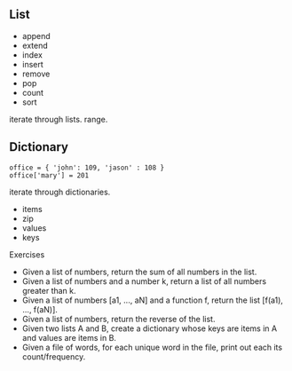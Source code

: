 
## List

- append
- extend
- index
- insert
- remove
- pop
- count
- sort

iterate through lists.
range.

## Dictionary


```
office = { 'john': 109, 'jason' : 108 }
office['mary'] = 201
```

iterate through dictionaries.

- items
- zip
- values
- keys


Exercises

+ Given a list of numbers, return the sum of all numbers in the list.
+ Given a list of numbers and a number k, return a list of all numbers greater than k.
+ Given a list of numbers [a1, ..., aN] and a function f, return the list [f(a1), ..., f(aN)].
+ Given a list of numbers, return the reverse of the list.
+ Given two lists A and B, create a dictionary whose keys are items in A and values are items in B.
+ Given a file of words, for each unique word in the file, print out each its count/frequency.

